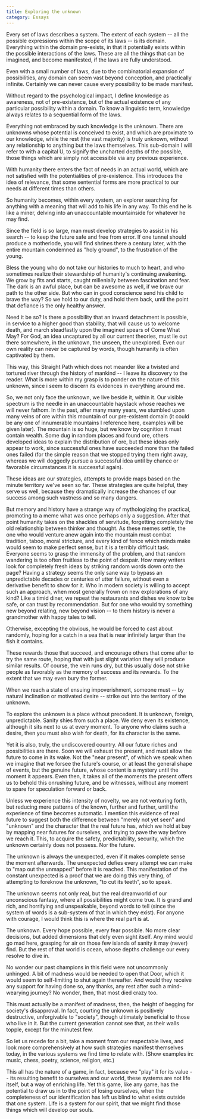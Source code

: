 ```yaml
---
title: Exploring the unknown
category: Essays
---
```


Every set of laws describes a system.  The extent of each system -- all
the possible expressions within the scope of its laws -- is its domain.
Everything within the domain pre-exists, in that it potentially exists
within the possible interactions of the laws.  These are all the things
that can be imagined, and become manifested, if the laws are fully
understood.

Even with a small number of laws, due to the combinatorial expansion of
possibilities, any domain can seem vast beyond conception, and
practically infinite.  Certainly we can never cause every possibility to
be made manifest.

Without regard to the psychological impact, I define knowledge as
awareness, not of pre-existence, but of the actual existence of any
particular possibility within a domain.  To know a linguistic term,
knowledge always relates to a sequential form of the laws.

Everything not embraced by such knowledge is the unknown.  There are
unknowns whose potential is conceived to exist, and which are proximate
to our knowledge, while the rest (the vast majority) is truly unknown,
without any relationship to anything but the laws themselves.  This
sub-domain I will refer to with a capital U, to signify the uncharted
depths of the possible, those things which are simply not accessible via
any previous experience.

With humanity there enters the fact of needs in an actual world, which
are not satisfied with the potentialities of pre-existence.  This
introduces the idea of relevance, that some sentential forms are more
practical to our needs at different times than others.

So humanity becomes, within every system, an explorer searching for
anything with a meaning that will add to his life in any way.  To this
end he is like a miner, delving into an unaccountable mountainside for
whatever he may find.

Since the field is so large, man must develop strategies to assist in
his search -- to keep the future safe and free from error.  If one
tunnel should produce a motherlode, you will find shrines there a
century later, with the entire mountain condemned as "holy ground", to
the frustration of the young.

Bless the young who do not take our histories to much to heart, and who
sometimes realize their stewardship of humanity's continuing awakening.
We grow by fits and starts, caught millenially between fascination and
fear.  The dark is an awful place, but can be awesome as well, if we
brave our path to the other side.  But who can in good conscience send
his child to brave the way?  So we hold to our duty, and hold them back,
until the point that defiance is the only healthy answer.

Need it be so?  Is there a possibility that an inward detachment is
possible, in service to a higher good than stability, that will cause us
to welcome death, and march steadfastly upon the imagined spears of Come
What May?  For God, an idea uncaptured by all our current theories, must
lie out there somewhere, in the unknown, the unseen, the unexplored.
Even our own reality can never be captured by words, though humanity is
often captivated by them.

This way, this Straight Path which does not meander like a twisted and
tortured river through the history of mankind -- I leave its discovery
to the reader.  What is more within my grasp is to ponder on the nature
of this unknown, since i seem to discern its evidences in everything
around me.

So, we not only face the unknown, we live beside it, within it.  Our
visible spectrum is the needle in an unaccountable haystack whose
reaches we will never fathom.  In the past, after many many years, we
stumbled upon many veins of ore within this mountain of our pre-existent
domain (it could be any one of innumerable mountains I reference here,
examples will be given later).  The mountain is so huge, but we know by
cognition it must contain wealth.  Some dug in random places and found
ore, others developed ideas to explain the distribution of ore, but
these ideas only appear to work, since successful ones have succeeded
more than the failed ones failed (for the simple reason that we stopped
trying them right away, whereas we will doggedly pursue a successful
idea until by chance or favorable circumstances it is successful again).

These ideas are our strategies, attempts to provide maps based on the
minute territory we've seen so far.  These strategies are quite helpful,
they serve us well, because they dramatically increase the chances of
our success among such vastness and so many dangers.

But memory and history have a strange way of mythologizing the
practical, promoting to a meme what was once perhaps only a suggestion.
After that point humanity takes on the shackles of servitude, forgetting
completely the old relationship between thinker and thought.  As these
memes settle, the one who would venture anew again into the mountain
must combat tradition, taboo, moral stricture, and every kind of fence
which minds make would seem to make perfect sense, but it is a terribly
difficult task.  Everyone seems to grasp the immensity of the problem,
and that random wandering is too often fruitless to the point of
despair.  How many writers look for completely fresh ideas by striking
random words down onto the page?  Having a strategy seems the only sane
way to bypass an unpredictable decades or centuries of utter failure,
without even a derivative benefit to show for it.  Who in modern society
is willing to accept such an approach, when most generally frown on new
explorations of any kind?  Like a timid diner, we repeat the restaurants
and dishes we know to be safe, or can trust by recommendation.  But for
one who would try something new beyond relating, new beyond vision -- to
them history is never a grandmother with happy tales to tell.

Otherwise, excepting the obvious, he would be forced to cast about
randomly, hoping for a catch in a sea that is near infinitely larger
than the fish it contains.

These rewards those that succeed, and encourage others that come after
to try the same route, hoping that with just slight variation they will
produce similar results.  Of course, the vein runs dry, but this usually
dose not strike people as favorably as the memory of success and its
rewards.  To the extent that we may even bury the former.

When we reach a state of ensuing impoverishment, someone must -- by
natural inclination or motivated desire -- strike out into the territory
of the unknown.

To explore the unknown is a place without precedent.  It is unknown,
foreign, unpredictable.  Sanity shies from such a place.  We deny even
its existence, although it sits next to us at every moment.  To anyone
who claims such a desire, then you must also wish for death, for its
character is the same.

Yet it is also, truly, the undiscovered country.  All our future riches
and possibilities are there.  Soon we will exhaust the present, and must
allow the future to come in its wake.  Not the "near present", of which
we speak when we imagine that we forsee the future's course, or at least
the general shape of events, but the genuine future, whose content is a
mystery until the moment it appears.  Even then, it takes all of the
moments the present offers us to behold this onrushing future, and be
witnesses, without any moment to spare for speculation forward or back.

Unless we experience this intensity of novelty, we are not venturing
forth, but reducing mere patterns of the known, further and further,
until the experience of time becomes automatic.  I mention this evidence
of real future to suggest both the difference between "merely not yet
seen" and "unknown" and the character that the real future has, which we
hold at bay by mapping near futures for ourselves, and trying to pave
the way before we reach it.  This, to acquire the safety,
predictability, security, which the unknown certainly does not possess.
Nor the future.

The unknown is always the unexpected, even if it makes complete sense
the moment afterwards.  The unexpected defies every attempt we can make
to "map out the unmapped" before it is reached.  This manifestation of
the constant unexpected is a proof that we are doing this very thing, of
attempting to foreknow the unknown, "to cut its teeth", so to speak.

The unknown seems not only real, but the real dreamworld of our
unconscious fantasy, where all possibilities might come true.  It is
grand and rich, and horrifying and unspeakable, beyond words to tell
(since the system of words is a sub-system of that in which they exist).
For anyone with courage, I would think this is where the real part is
at.

The unknown.  Every hope possible, every fear possible.  No more clear
decisions, but added dimensions that defy even sight itself.  Any mind
would go mad here, grasping for air on those few islands of sanity it
may (never) find.  But the rest of that world is ocean, whose depths
challenge our every resolve to dive in.

No wonder our past champions in this field were not uncommonly unhinged.
A bit of madness would be needed to open that Door, which it would seem
to self-limiting to shut again thereafter.  And would they receive any
support for having done so, any thanks, any rest after such a
mind-wearying journey?  No wonder, then, that most died crazy too.

This must actually be a manifest of madness, then, the height of begging
for society's disapproval.  In fact, courting the unknown is positively
destructive, unforgivable to "society", though ultimately beneficial to
those who live in it.  But the current generation cannot see that, as
their walls topple, except for the minutest few.

So let us recede for a bit, take a moment from our respectable lives,
and look more comprehensively at how such strategies manifest themselves
today, in the various systems we find time to relate with.  (Show
examples in: music, chess, poetry, science, religion, etc.)

This all has the nature of a game, in fact, because we "play" it for its
value -- its resulting benefit to ourselves and our world, these systems
are not life itself, but a way of enriching life.  Yet this game, like
any game, has the potential to draw us in to the point of losing
ourselves, when the completeness of our identification has left us blind
to what exists outside that one system.  Life is a system for our
spirit, that we might find those things which will develop our souls.



